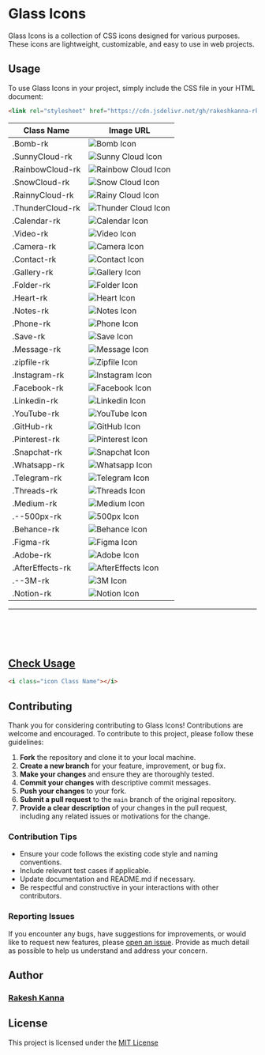 # Glass Icons

Glass Icons is a collection of CSS icons designed for various purposes. These icons are lightweight, customizable, and easy to use in web projects.

## Usage

To use Glass Icons in your project, simply include the CSS file in your HTML document:

```html
<link rel="stylesheet" href="https://cdn.jsdelivr.net/gh/rakeshkanna-rk/Glass-Icons/index.css">
```

| Class Name             | Image URL                             |
|------------------------|---------------------------------------|
| .Bomb-rk               | ![Bomb Icon](PNGs/Bomb.png)           |
| .SunnyCloud-rk         | ![Sunny Cloud Icon](PNGs/SunnyCloud.png)   |
| .RainbowCloud-rk       | ![Rainbow Cloud Icon](PNGs/RainbowCloud.png) |
| .SnowCloud-rk          | ![Snow Cloud Icon](PNGs/SnowCloud.png) |
| .RainnyCloud-rk        | ![Rainy Cloud Icon](PNGs/RainnyCloud.png) |
| .ThunderCloud-rk       | ![Thunder Cloud Icon](PNGs/ThunderCloud.png) |
| .Calendar-rk           | ![Calendar Icon](PNGs/Calendar.png)   |
| .Video-rk              | ![Video Icon](PNGs/Video.png)         |
| .Camera-rk             | ![Camera Icon](PNGs/Camera.png)       |
| .Contact-rk            | ![Contact Icon](PNGs/Contact.png)     |
| .Gallery-rk            | ![Gallery Icon](PNGs/Gallery.png)     |
| .Folder-rk             | ![Folder Icon](PNGs/Folder.png)       |
| .Heart-rk              | ![Heart Icon](PNGs/Heart.png)         |
| .Notes-rk              | ![Notes Icon](PNGs/Notes.png)         |
| .Phone-rk              | ![Phone Icon](PNGs/Phone.png)         |
| .Save-rk               | ![Save Icon](PNGs/Save.png)           |
| .Message-rk            | ![Message Icon](PNGs/Message.png)     |
| .zipfile-rk            | ![Zipfile Icon](PNGs/zipfile.png)     |
| .Instagram-rk          | ![Instagram Icon](PNGs/Dark-Instagram.png) |
| .Facebook-rk           | ![Facebook Icon](PNGs/Dark-Facebook.png) |
| .Linkedin-rk           | ![Linkedin Icon](PNGs/Dark-Linkedin.png) |
| .YouTube-rk            | ![YouTube Icon](PNGs/Dark-Youtube.png) |
| .GitHub-rk             | ![GitHub Icon](PNGs/Dark-Github.png)  |
| .Pinterest-rk          | ![Pinterest Icon](PNGs/Dark-Pinterest.png) |
| .Snapchat-rk           | ![Snapchat Icon](PNGs/Dark-Snapchat.png) |
| .Whatsapp-rk           | ![Whatsapp Icon](PNGs/Dark-Whatsapp.png) |
| .Telegram-rk           | ![Telegram Icon](PNGs/Dark-Telegram.png) |
| .Threads-rk            | ![Threads Icon](PNGs/Dark-Threads.png) |
| .Medium-rk             | ![Medium Icon](PNGs/Dark-Medium.png)   |
| .--500px-rk            | ![500px Icon](PNGs/Dark-500px.png)    |
| .Behance-rk            | ![Behance Icon](PNGs/Dark-Behance.png) |
| .Figma-rk              | ![Figma Icon](PNGs/Dark-Figma.png)     |
| .Adobe-rk              | ![Adobe Icon](PNGs/Dark-Adobe.png)     |
| .AfterEffects-rk       | ![AfterEffects Icon](PNGs/Dark-Aftereffects.png) |
| .--3M-rk               | ![3M Icon](PNGs/Dark-3M.png)           |
| .Notion-rk             | ![Notion Icon](PNGs/Dark-Notion.png)   |
-----------------------------------------
  
ㅤㅤㅤ
  
ㅤㅤ
## [Check Usage](Usage.html)

```html
<i class="icon Class Name"></i>
```

## Contributing

Thank you for considering contributing to Glass Icons! Contributions are welcome and encouraged. To contribute to this project, please follow these guidelines:

1. **Fork** the repository and clone it to your local machine.
2. **Create a new branch** for your feature, improvement, or bug fix.
3. **Make your changes** and ensure they are thoroughly tested.
4. **Commit your changes** with descriptive commit messages.
5. **Push your changes** to your fork.
6. **Submit a pull request** to the `main` branch of the original repository.
7. **Provide a clear description** of your changes in the pull request, including any related issues or motivations for the change.

### Contribution Tips

- Ensure your code follows the existing code style and naming conventions.
- Include relevant test cases if applicable.
- Update documentation and README.md if necessary.
- Be respectful and constructive in your interactions with other contributors.

### Reporting Issues

If you encounter any bugs, have suggestions for improvements, or would like to request new features, please [open an issue](https://github.com/rakeshkanna-rk/Glass-Icons/issues). Provide as much detail as possible to help us understand and address your concern.

## Author  
### [Rakesh Kanna](https://github.com/rakeshkanna-rk)
  
## License
This project is licensed under the [MIT License](LICENSE)